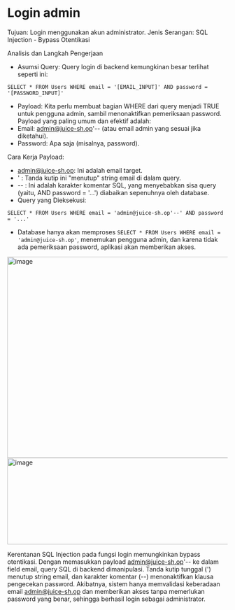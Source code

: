 # Login admin

Tujuan: Login menggunakan akun administrator.
Jenis Serangan: SQL Injection - Bypass Otentikasi

Analisis dan Langkah Pengerjaan
- Asumsi Query: Query login di backend kemungkinan besar terlihat seperti ini:
```
SELECT * FROM Users WHERE email = '[EMAIL_INPUT]' AND password = '[PASSWORD_INPUT]'
```
- Payload: Kita perlu membuat bagian WHERE dari query menjadi TRUE untuk pengguna admin, sambil menonaktifkan pemeriksaan password. Payload yang paling umum dan efektif adalah:
- Email: admin@juice-sh.op'-- (atau email admin yang sesuai jika diketahui).
- Password: Apa saja (misalnya, password).

Cara Kerja Payload:
- admin@juice-sh.op: Ini adalah email target.
- ' : Tanda kutip ini "menutup" string email di dalam query.
- -- : Ini adalah karakter komentar SQL, yang menyebabkan sisa query (yaitu, AND password = '...') diabaikan sepenuhnya oleh database.
- Query yang Dieksekusi:
```
SELECT * FROM Users WHERE email = 'admin@juice-sh.op'--' AND password = '...'
```
- Database hanya akan memproses `SELECT * FROM Users WHERE email = 'admin@juice-sh.op'`, menemukan pengguna admin, dan karena tidak ada pemeriksaan password, aplikasi akan memberikan akses.

<img width="600" height="460" alt="image" src="https://github.com/user-attachments/assets/dae06ba9-d3b8-4e94-9cb3-ad82e49d06fe" />


<img width="782" height="198" alt="image" src="https://github.com/user-attachments/assets/e7509cd1-d8c6-4aa5-b5f4-83ccc5313411" />

Kerentanan SQL Injection pada fungsi login memungkinkan bypass otentikasi. Dengan memasukkan payload admin@juice-sh.op'-- ke dalam field email, query SQL di backend dimanipulasi. Tanda kutip tunggal (') menutup string email, dan karakter komentar (--) menonaktifkan klausa pengecekan password. Akibatnya, sistem hanya memvalidasi keberadaan email admin@juice-sh.op dan memberikan akses tanpa memerlukan password yang benar, sehingga berhasil login sebagai administrator.

